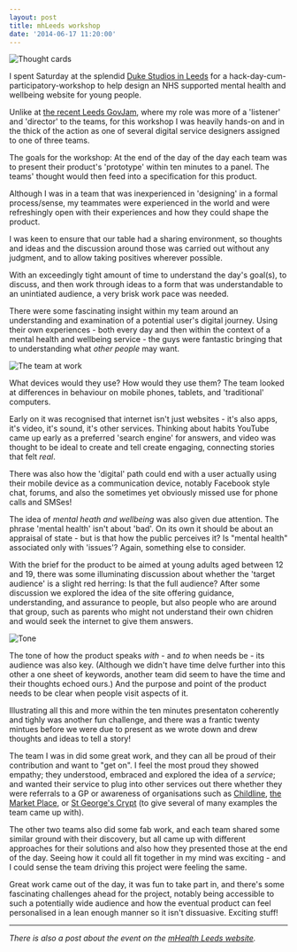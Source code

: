 ```yaml
---
layout: post
title: mhLeeds workshop
date: '2014-06-17 11:20:00'
---
```


![Thought cards](http://photos-h.ak.instagram.com/hphotos-ak-xpf1/10424587_1630332827191143_1843020839_n.jpg)

I spent Saturday at the splendid [Duke Studios in Leeds](http://www.duke-studios.com/) for a hack-day-cum-participatory-workshop to help design an NHS supported mental health and wellbeing website for young people.

Unlike at [the recent Leeds GovJam](http://ermlikeyeah.ghost.io/leeds-govjam-2014/), where my role was more of a 'listener' and 'director' to the teams, for this workshop I was heavily hands-on and in the thick of the action as one of several digital service designers assigned to one of three teams.

The goals for the workshop: At the end of the day of the day each team was to present their product's 'prototype' within ten minutes to a panel. The teams' thought would then feed into a specification for this product.

Although I was in a team that was inexperienced in 'designing' in a formal process/sense, my teammates were experienced in the world and were refreshingly open with their experiences and how they could shape the product.

I was keen to ensure that our table had a sharing environment, so thoughts and ideas and the discussion around those was carried out without any judgment, and to allow taking positives wherever possible.

With an exceedingly tight amount of time to understand the day's goal(s), to discuss, and then work through ideas to a form that was understandable to an unintiated audience, a very brisk work pace was needed.

There were some fascinating insight within my team around an understanding and examination of a potential user's digital journey. Using their own experiences - both every day and then within the context of a mental health and wellbeing service - the guys were fantastic bringing that to understanding what *other people* may want.

![The team at work](https://pbs.twimg.com/media/BqFu5QiCEAAG6V1.jpg:large)

What devices would they use? How would they use them? The team looked at differences in behaviour on mobile phones, tablets, and 'traditional' computers.

Early on it was recognised that internet isn't just websites - it's also apps, it's video, it's sound, it's other services. Thinking about habits YouTube came up early as a preferred 'search engine' for answers, and video was thought to be ideal to create and tell create engaging, connecting stories that felt *real*.

There was also how the 'digital' path could end with a user actually using their mobile device as a communication device, notably Facebook style chat, forums, and also the sometimes yet obviously missed use for phone calls and SMSes!

The idea of *mental heath and wellbeing* was also given due attention. The phrase 'mental health' isn't about 'bad'. On its own it should be about an appraisal of state - but is that how the public perceives it? Is "mental health" associated only with 'issues'? Again, something else to consider.

With the brief for the product to be aimed at young adults aged between 12 and 19, there was some illuminating discussion about whether the 'target audience' is a slight red herring: Is that the full audience? After some discussion we explored the idea of the site offering guidance, understanding, and assurance to people, but also people who are around that group, such as parents who might not understand their own chidren and would seek the internet to give them answers.

![Tone](https://www.evernote.com/shard/s40/sh/3e1c5b91-322d-4e71-a1b2-ccad552c3709/9e2acd0476a8fc0ff3762e6582129d38/res/a851cc96-7ccb-4123-9eaf-69180211034b/IMG_20140618_123739~2.jpeg?resizeSmall&width=832)

The tone of how the product speaks *with* - and *to* when needs be - its audience was also key. (Although we didn't have time delve further into this other a one sheet of keywords, another team did seem to have the time and their thoughts echoed ours.) And the purpose and point of the product needs to be clear when people visit aspects of it.

Illustrating all this and more within the ten minutes presentaton coherently and tighly was another fun challenge, and there was a frantic twenty mintues before we were due to present as we wrote down and drew thoughts and ideas to tell a story!

The team I was in did some great work, and they can all be proud of their contribution and want to "get on". I feel the most proud they showed empathy; they understood, embraced and explored the idea of a *service*; and wanted their service to plug into other services out there whether they were referrals to a GP or awareness of organisations such as [Childline](http://www.childline.org.uk/Pages/Home.aspx), [the Market Place](http://www.themarketplaceleeds.org.uk/), or [St George's Crypt](http://www.stgeorgescrypt.org.uk/charity/) (to give several of many examples the team came up with).

The other two teams also did some fab work, and each team shared some similar ground with their discovery, but all came up with different approaches for their solutions and also how they presented those at the end of the day. Seeing how it could all fit together in my mind was exciting - and I could sense the team driving this project were feeling the same.

Great work came out of the day, it was fun to take part in, and there's some fascinating challenges ahead for the project, notably being accessible to such a potentially wide audience and how the eventual product can feel personalised in a lean enough manner so it isn't dissuasive. Exciting stuff!

---

*There is also a post about the event on the [mHealth Leeds website](http://mhealthleeds.co.uk/308/).*